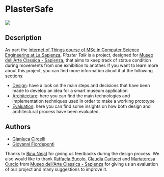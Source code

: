 # PlasterSafe
<img src="http://www.dis.uniroma1.it/sites/default/files/marchio%20logo%20eng%20jpg.jpg">

## Description

As part the [Internet of Things course of MSc in Computer Science Engineering at La Sapienza](http://ichatz.me/Site/InternetOfThings2020), *Plaster Talk* is a project, designed for [Museo dell'Arte Classica - Sapienza](https://web.uniroma1.it/polomuseale/museo-arte-classica), that aims to keep track of statue condition during movements from one exhibition to another. If you want to learn more about this project, you can find more information about it at the following sections:

- [Design](https://github.com/FlowerOfTheBridges/PlasterTalk/tree/master/Design): have a look on the main steps and decisions that have been made to develop an idea for a smart museum application
- [Architecture](https://github.com/FlowerOfTheBridges/PlasterTalk/tree/master/Architecture): here you can find the main technologies and implementation techniques used in order to make a working prototype
- [Evaluation](https://github.com/FlowerOfTheBridges/PlasterTalk/tree/master/Evaluation): here you can find some insights on how both design and architectural process have been evaluated.

## Authors

- [Gianluca Circelli](https://www.linkedin.com/in/gianluca-circelli-6b05471a8/)
- [Giovanni Fiordeponti](https://www.linkedin.com/in/giovanni-fiordeponti-070aa3172/)

Thanks to [Binu Nejat](https://www.linkedin.com/in/binu-nejat-687445108/) for giving us feedbacks during the design process. We also would like to thank [Raffaela Bucolo](http://www.antichita.uniroma1.it/en/content/bucolo-raffaella), [Claudia Carlucci](https://web.uniroma1.it/polomuseale/node/5582) and [Mariateresa Curcio](https://web.uniroma1.it/polomuseale/node/5583) from [Museo dell'Arte Classica - Sapienza](https://web.uniroma1.it/polomuseale/museo-arte-classica) for giving us an evaluation of our project and many suggestions to improve it.
